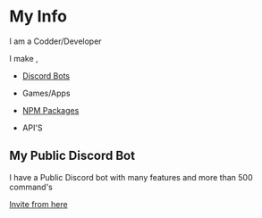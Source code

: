 # My Info

I am a Codder/Developer

I make ,

- [Discord Bots](https://lol.siya.ml/) 

- Games/Apps

- [NPM Packages](https://www.npmjs.com/~abhi008) 

- API'S

## My Public Discord Bot

I have a Public Discord bot with many features and more than 500 command's 

[Invite from here](https://lol.siya.ml/) 
